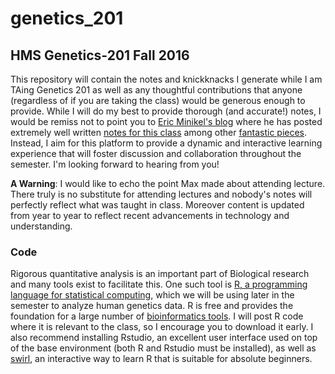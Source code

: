 # genetics_201

## HMS Genetics-201 Fall 2016

This repository will contain the notes and knickknacks I generate while I am TAing Genetics 201 as well as any thoughtful contributions that anyone (regardless of if you are taking the class) would be generous enough to provide. While I will do my best to provide thorough (and accurate!) notes, I would be remiss not to point you to [Eric Minikel's blog](http://www.cureffi.org/) where he has posted extremely well written [notes for this class](http://www.cureffi.org/tag/genetics-201/) among other [fantastic pieces](http://www.cureffi.org/2016/01/20/does-this-mean-ill-definitely-get-the-disease/). Instead, I aim for this platform to provide a dynamic and interactive learning experience that will foster discussion and collaboration throughout the semester. I'm looking forward to hearing from you!

__A Warning__: I would like to echo the point Max made about attending lecture. There truly is no substitute for attending lectures and nobody's notes will perfectly reflect what was taught in class. Moreover content is updated from year to year to reflect recent advancements in technology and understanding.

### Code

Rigorous quantitative analysis is an important part of Biological research and many tools exist to facilitate this. One such tool is [R, a programming language for statistical computing](https://www.r-project.org/), which we will be using later in the semester to analyze human genetics data. R is free and provides the foundation for a large number of [bioinformatics tools](https://www.bioconductor.org/). I will post R code where it is relevant to the class, so I encourage you to download it early. I also recommend installing Rstudio, an excellent user interface used on top of the base environment (both R and Rstudio must be installed), as well as [swirl](http://swirlstats.com/), an interactive way to learn R that is suitable for absolute beginners.
